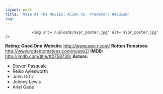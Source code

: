 ```yaml
---
layout: post
title: 'Maze At The Movies: Alien Vs. Predator: Requiem'
tag: 
---
```



                <img src='/uploads/avpr_poster.jpg' alt='avpr_poster.jpg' />
<p><strong>Rating: Good One</strong>
<strong>Website: </strong><a href="http://www.avp-r.com/"><a href="http://www.avp-r.com/">http://www.avp-r.com/</a></a>
<strong>Rotten Tomatoes: </strong><a href="http://www.rottentomatoes.com/m/avp2/"><a href="http://www.rottentomatoes.com/m/avp2/">http://www.rottentomatoes.com/m/avp2/</a></a>
<strong>IMDB: </strong><a href="http://imdb.com/title/tt0758730/"><a href="http://imdb.com/title/tt0758730/">http://imdb.com/title/tt0758730/</a></a>
<strong>Actors:</strong></p>
<ul>
    <li>Steven Pasquale</li>
    <li>Reiko Aylesworth</li>
    <li>John Ortiz</li>
    <li>Johnny Lewis</li>
    <li>Ariel Gade</li>
</ul>
            
